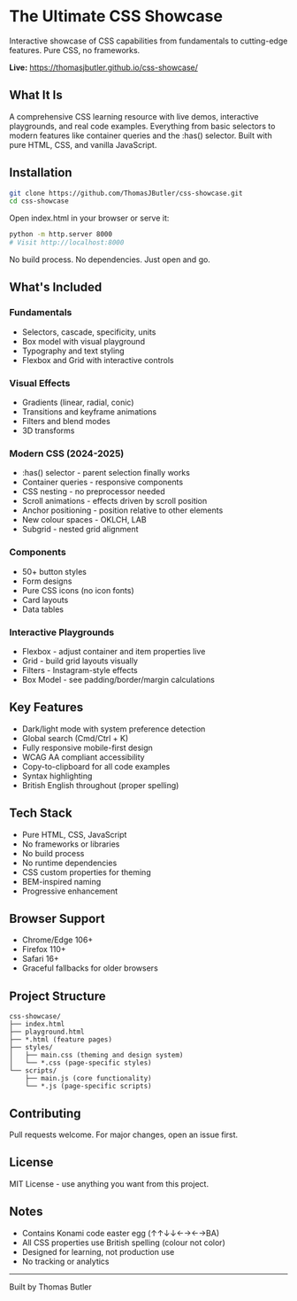 # The Ultimate CSS Showcase

Interactive showcase of CSS capabilities from fundamentals to cutting-edge features. Pure CSS, no frameworks.

**Live:** https://thomasjbutler.github.io/css-showcase/

## What It Is

A comprehensive CSS learning resource with live demos, interactive playgrounds, and real code examples. Everything from basic selectors to modern features like container queries and the :has() selector. Built with pure HTML, CSS, and vanilla JavaScript.

## Installation

```bash
git clone https://github.com/ThomasJButler/css-showcase.git
cd css-showcase
```

Open index.html in your browser or serve it:

```bash
python -m http.server 8000
# Visit http://localhost:8000
```

No build process. No dependencies. Just open and go.

## What's Included

### Fundamentals
- Selectors, cascade, specificity, units
- Box model with visual playground
- Typography and text styling
- Flexbox and Grid with interactive controls

### Visual Effects
- Gradients (linear, radial, conic)
- Transitions and keyframe animations
- Filters and blend modes
- 3D transforms

### Modern CSS (2024-2025)
- :has() selector - parent selection finally works
- Container queries - responsive components
- CSS nesting - no preprocessor needed
- Scroll animations - effects driven by scroll position
- Anchor positioning - position relative to other elements
- New colour spaces - OKLCH, LAB
- Subgrid - nested grid alignment

### Components
- 50+ button styles
- Form designs
- Pure CSS icons (no icon fonts)
- Card layouts
- Data tables

### Interactive Playgrounds
- Flexbox - adjust container and item properties live
- Grid - build grid layouts visually
- Filters - Instagram-style effects
- Box Model - see padding/border/margin calculations

## Key Features

- Dark/light mode with system preference detection
- Global search (Cmd/Ctrl + K)
- Fully responsive mobile-first design
- WCAG AA compliant accessibility
- Copy-to-clipboard for all code examples
- Syntax highlighting
- British English throughout (proper spelling)

## Tech Stack

- Pure HTML, CSS, JavaScript
- No frameworks or libraries
- No build process
- No runtime dependencies
- CSS custom properties for theming
- BEM-inspired naming
- Progressive enhancement

## Browser Support

- Chrome/Edge 106+
- Firefox 110+
- Safari 16+
- Graceful fallbacks for older browsers

## Project Structure

```
css-showcase/
├── index.html
├── playground.html
├── *.html (feature pages)
├── styles/
│   ├── main.css (theming and design system)
│   └── *.css (page-specific styles)
└── scripts/
    ├── main.js (core functionality)
    └── *.js (page-specific scripts)
```

## Contributing

Pull requests welcome. For major changes, open an issue first.

## License

MIT License - use anything you want from this project.

## Notes

- Contains Konami code easter egg (↑↑↓↓←→←→BA)
- All CSS properties use British spelling (colour not color)
- Designed for learning, not production use
- No tracking or analytics

---

Built by Thomas Butler
